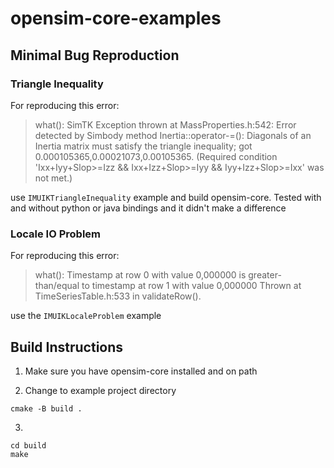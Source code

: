 # opensim-core-examples

## Minimal Bug Reproduction

### Triangle Inequality
For reproducing this error:
> what():  SimTK Exception thrown at MassProperties.h:542:
  Error detected by Simbody method Inertia::operator-=(): Diagonals of an Inertia matrix must satisfy the triangle inequality; got 0.000105365,0.00021073,0.00105365.
  (Required condition 'Ixx+Iyy+Slop>=Izz && Ixx+Izz+Slop>=Iyy && Iyy+Izz+Slop>=Ixx' was not met.)

 use `IMUIKTriangleInequality` example and build opensim-core. Tested with and without python or java bindings and it didn't make a difference

### Locale IO Problem
For reproducing this error:
>  what():  Timestamp at row 0 with value 0,000000 is greater-than/equal to timestamp at row 1 with value 0,000000
        Thrown at TimeSeriesTable.h:533 in validateRow().

 use the `IMUIKLocaleProblem` example 


## Build Instructions
1. Make sure you have opensim-core installed and on path


2. Change to example project directory

```
cmake -B build .
```
3. 
```
cd build
make
```